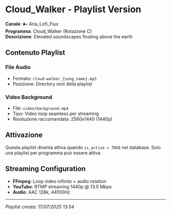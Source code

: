 # Cloud_Walker - Playlist Version

**Canale**: 🌬️ Aria_Lofi_Flux  
**Programma**: Cloud_Walker (Rotazione C)  
**Descrizione**: Elevated soundscapes floating above the earth

## Contenuto Playlist

### File Audio
- Formato: `cloud-walker_{song_name}.mp3`
- Posizione: Directory root della playlist

### Video Background
- File: `video/background.mp4`
- Tipo: Video loop seamless per streaming
- Risoluzione raccomandata: 2560x1440 (1440p)

## Attivazione
Questa playlist diventa attiva quando `is_active = TRUE` nel database.
Solo una playlist per programma può essere attiva.

## Streaming Configuration
- **FFmpeg**: Loop video infinito + audio rotation
- **YouTube**: RTMP streaming 1440p @ 13.5 Mbps
- **Audio**: AAC 128k, 44100Hz

---
*Playlist creata: 17/07/2025 13:54*
